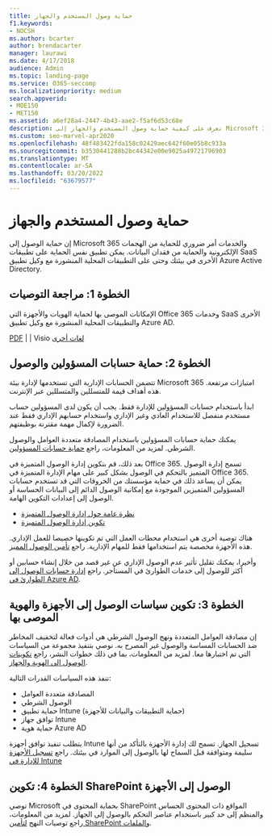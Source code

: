```yaml
---
title: حماية وصول المستخدم والجهاز
f1.keywords:
- NOCSH
ms.author: bcarter
author: brendacarter
manager: laurawi
ms.date: 4/17/2018
audience: Admin
ms.topic: landing-page
ms.service: O365-seccomp
ms.localizationpriority: medium
search.appverid:
- MOE150
- MET150
ms.assetid: a6ef28a4-2447-4b43-aae2-f5af6d53c68e
description: تعرف على كيفية حماية وصول المستخدم والجهاز إلى Microsoft 365 البيانات والخدمات والدفاع ضد فقدان البيانات.
ms.custom: seo-marvel-apr2020
ms.openlocfilehash: 48f483422fda158c02429aec642f60e05b8c933a
ms.sourcegitcommit: b3530441288b2bc44342e00e9025a49721796903
ms.translationtype: MT
ms.contentlocale: ar-SA
ms.lasthandoff: 03/20/2022
ms.locfileid: "63679577"
---
```

# <a name="protect-user-and-device-access"></a>حماية وصول المستخدم والجهاز

إن حماية الوصول إلى Microsoft 365 والخدمات أمر ضروري للحماية من الهجمات الإلكترونية والحماية من فقدان البيانات. يمكن تطبيق نفس الحماية على تطبيقات SaaS الأخرى في بيئتك وحتى على التطبيقات المحلية المنشورة مع وكيل تطبيق Azure Active Directory.
  
## <a name="step-1-review-recommendations"></a>الخطوة 1: مراجعة التوصيات

الإمكانات الموصى بها لحماية الهويات والأجهزة التي Office 365 وخدمات SaaS الأخرى والتطبيقات المحلية المنشورة مع وكيل تطبيق Azure AD.
  
[PDF](https://go.microsoft.com/fwlink/p/?linkid=841656) |  [](https://go.microsoft.com/fwlink/p/?linkid=841657) |  Visio [لغات أخرى](https://www.microsoft.com/download/details.aspx?id=55032)
  
## <a name="step-2-protect-administrator-accounts-and-access"></a>الخطوة 2: حماية حسابات المسؤولين والوصول
تتضمن الحسابات الإدارية التي تستخدمها لإدارة بيئة Microsoft 365 امتيازات مرتفعة. هذه أهداف قيمة للمتسللين والمتسللين عبر الإنترنت. 

ابدأ باستخدام حسابات المسؤولين للإدارة فقط. يجب أن يكون لدى المسؤولين حساب مستخدم منفصل للاستخدام العادي وغير الإداري واستخدام حسابهم الإداري فقط عند الضرورة لإكمال مهمة مقترنة بوظيفتهم.

يمكنك حماية حسابات المسؤولين باستخدام المصادقة متعددة العوامل والوصول الشرطي. لمزيد من المعلومات، راجع [حماية حسابات المسؤولين](../security/office-365-security/identity-access-prerequisites.md#protecting-administrator-accounts). 

بعد ذلك، قم بتكوين إدارة الوصول المتميزة في Office 365. تسمح إدارة الوصول المتميز بالتحكم في الوصول بشكل كبير على مهام الإدارة المتميزة في Office 365. يمكن أن يساعد ذلك في حماية مؤسستك من الخروقات التي قد تستخدم حسابات المسؤولين المتميزين الموجودة مع إمكانية الوصول الدائم إلى البيانات الحساسة أو الوصول إلى إعدادات التكوين الهامة.

- [نظرة عامة حول إدارة الوصول المتميزة](privileged-access-management-overview.md)
- [تكوين إدارة الوصول المتميزة](privileged-access-management-configuration.md)

هناك توصية أخرى هي استخدام محطات العمل التي تم تكوينها خصيصا للعمل الإداري. هذه الأجهزة مخصصة يتم استخدامها فقط للمهام الإدارية. راجع [تأمين الوصول المميز](/windows-server/identity/securing-privileged-access/securing-privileged-access).

وأخيرا، يمكنك تقليل تأثير عدم الوصول الإداري عن غير قصد من خلال إنشاء حسابين أو أكثر للوصول إلى خدمات الطوارئ في المستأجر. راجع [إدارة حسابات الوصول إلى الطوارئ في Azure AD](/azure/active-directory/users-groups-roles/directory-emergency-access). 

## <a name="step-3-configure-recommended-identity-and-device-access-policies"></a>الخطوة 3: تكوين سياسات الوصول إلى الأجهزة والهوية الموصى بها
إن مصادقة العوامل المتعددة ونهج الوصول الشرطي هي أدوات فعالة لتخفيف المخاطر ضد الحسابات المساسة والوصول غير المصرح به. نوصي بتنفيذ مجموعة من السياسات التي تم اختبارها معا. لمزيد من المعلومات، بما في ذلك خطوات النشر، راجع [تكوينات الوصول إلى الهوية والجهاز](../security/office-365-security/microsoft-365-policies-configurations.md).

 تنفذ هذه السياسات القدرات التالية:
- المصادقة متعددة العوامل
- الوصول الشرطي
- حماية تطبيق Intune (حماية التطبيقات والبيانات للأجهزة)
- توافق جهاز Intune
- حماية هوية Azure AD

يتطلب تنفيذ توافق أجهزة Intune تسجيل الجهاز. تسمح لك إدارة الأجهزة بالتأكد من أنها سليمة ومتوافقة قبل السماح لها بالوصول إلى الموارد في بيئتك. راجع [تسجيل الأجهزة للإدارة في Intune](/mem/intune/user-help/enroll-windows-10-device)

## <a name="step-4-configure-sharepoint-device-access-policies"></a>الخطوة 4: تكوين SharePoint الوصول إلى الأجهزة

توصي Microsoft بحماية المحتوى في SharePoint المواقع ذات المحتوى الحساس والمنظم إلى حد كبير باستخدام عناصر التحكم بالوصول إلى الجهاز. لمزيد من المعلومات، راجع توصيات النهج [لتأمين SharePoint والملفات](../security/office-365-security/sharepoint-file-access-policies.md).



